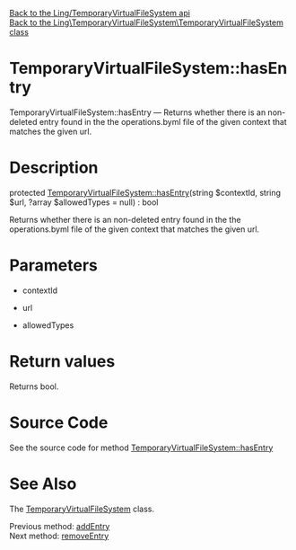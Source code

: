 [Back to the Ling/TemporaryVirtualFileSystem api](https://github.com/lingtalfi/TemporaryVirtualFileSystem/blob/master/doc/api/Ling/TemporaryVirtualFileSystem.md)<br>
[Back to the Ling\TemporaryVirtualFileSystem\TemporaryVirtualFileSystem class](https://github.com/lingtalfi/TemporaryVirtualFileSystem/blob/master/doc/api/Ling/TemporaryVirtualFileSystem/TemporaryVirtualFileSystem.md)


TemporaryVirtualFileSystem::hasEntry
================



TemporaryVirtualFileSystem::hasEntry — Returns whether there is an non-deleted entry found in the the operations.byml file of the given context that matches the given url.




Description
================


protected [TemporaryVirtualFileSystem::hasEntry](https://github.com/lingtalfi/TemporaryVirtualFileSystem/blob/master/doc/api/Ling/TemporaryVirtualFileSystem/TemporaryVirtualFileSystem/hasEntry.md)(string $contextId, string $url, ?array $allowedTypes = null) : bool




Returns whether there is an non-deleted entry found in the the operations.byml file of the given context that matches the given url.




Parameters
================


- contextId

    

- url

    

- allowedTypes

    


Return values
================

Returns bool.








Source Code
===========
See the source code for method [TemporaryVirtualFileSystem::hasEntry](https://github.com/lingtalfi/TemporaryVirtualFileSystem/blob/master/TemporaryVirtualFileSystem.php#L233-L248)


See Also
================

The [TemporaryVirtualFileSystem](https://github.com/lingtalfi/TemporaryVirtualFileSystem/blob/master/doc/api/Ling/TemporaryVirtualFileSystem/TemporaryVirtualFileSystem.md) class.

Previous method: [addEntry](https://github.com/lingtalfi/TemporaryVirtualFileSystem/blob/master/doc/api/Ling/TemporaryVirtualFileSystem/TemporaryVirtualFileSystem/addEntry.md)<br>Next method: [removeEntry](https://github.com/lingtalfi/TemporaryVirtualFileSystem/blob/master/doc/api/Ling/TemporaryVirtualFileSystem/TemporaryVirtualFileSystem/removeEntry.md)<br>

